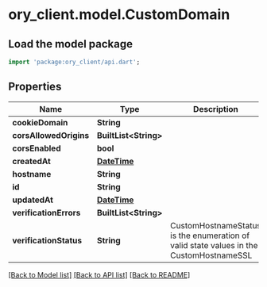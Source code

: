# ory_client.model.CustomDomain

## Load the model package
```dart
import 'package:ory_client/api.dart';
```

## Properties
Name | Type | Description | Notes
------------ | ------------- | ------------- | -------------
**cookieDomain** | **String** |  | [optional] 
**corsAllowedOrigins** | **BuiltList&lt;String&gt;** |  | [optional] 
**corsEnabled** | **bool** |  | [optional] 
**createdAt** | [**DateTime**](DateTime.md) |  | [optional] 
**hostname** | **String** |  | [optional] 
**id** | **String** |  | [optional] 
**updatedAt** | [**DateTime**](DateTime.md) |  | [optional] 
**verificationErrors** | **BuiltList&lt;String&gt;** |  | [optional] 
**verificationStatus** | **String** | CustomHostnameStatus is the enumeration of valid state values in the CustomHostnameSSL | [optional] 

[[Back to Model list]](../README.md#documentation-for-models) [[Back to API list]](../README.md#documentation-for-api-endpoints) [[Back to README]](../README.md)


